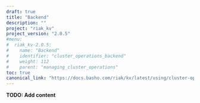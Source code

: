 ```yaml
---
draft: true
title: "Backend"
description: ""
project: "riak_kv"
project_version: "2.0.5"
#menu:
#  riak_kv-2.0.5:
#    name: "Backend"
#    identifier: "cluster_operations_backend"
#    weight: 112
#    parent: "managing_cluster_operations"
toc: true
canonical_link: "https://docs.basho.com/riak/kv/latest/using/cluster-operations/backend"
---
```


**TODO: Add content**

